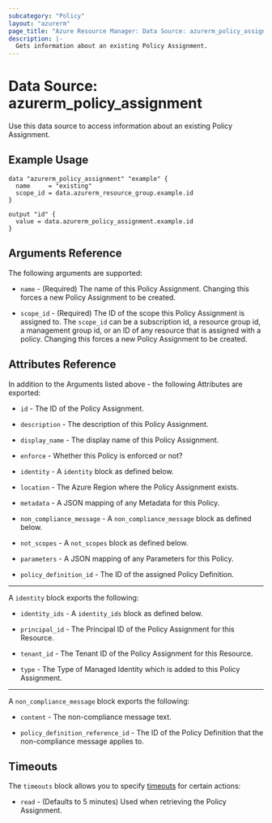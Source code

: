```yaml
---
subcategory: "Policy"
layout: "azurerm"
page_title: "Azure Resource Manager: Data Source: azurerm_policy_assignment"
description: |-
  Gets information about an existing Policy Assignment.
---
```


# Data Source: azurerm_policy_assignment

Use this data source to access information about an existing Policy Assignment.

## Example Usage

```hcl
data "azurerm_policy_assignment" "example" {
  name     = "existing"
  scope_id = data.azurerm_resource_group.example.id
}

output "id" {
  value = data.azurerm_policy_assignment.example.id
}
```

## Arguments Reference

The following arguments are supported:

* `name` - (Required) The name of this Policy Assignment. Changing this forces a new Policy Assignment to be created.

* `scope_id` - (Required) The ID of the scope this Policy Assignment is assigned to. The `scope_id` can be a subscription id, a resource group id, a management group id, or an ID of any resource that is assigned with a policy. Changing this forces a new Policy Assignment to be created.

## Attributes Reference

In addition to the Arguments listed above - the following Attributes are exported: 

* `id` - The ID of the Policy Assignment.

* `description` - The description of this Policy Assignment.

* `display_name` - The display name of this Policy Assignment.

* `enforce` - Whether this Policy is enforced or not?

* `identity` - A `identity` block as defined below.

* `location` - The Azure Region where the Policy Assignment exists.

* `metadata` - A JSON mapping of any Metadata for this Policy.

* `non_compliance_message` - A `non_compliance_message` block as defined below.

* `not_scopes` - A `not_scopes` block as defined below.

* `parameters` - A JSON mapping of any Parameters for this Policy.

* `policy_definition_id` - The ID of the assigned Policy Definition.

---

A `identity` block exports the following:

* `identity_ids` - A `identity_ids` block as defined below.

* `principal_id` - The Principal ID of the Policy Assignment for this Resource.

* `tenant_id` - The Tenant ID of the Policy Assignment for this Resource.

* `type` - The Type of Managed Identity which is added to this Policy Assignment.

---

A `non_compliance_message` block exports the following:

* `content` - The non-compliance message text.

* `policy_definition_reference_id` - The ID of the Policy Definition that the non-compliance message applies to.

## Timeouts

The `timeouts` block allows you to specify [timeouts](https://www.terraform.io/docs/configuration/resources.html#timeouts) for certain actions:

* `read` - (Defaults to 5 minutes) Used when retrieving the Policy Assignment.
